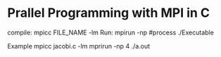 # Prallel Programming with MPI in C

compile:
mpicc FILE_NAME -lm
Run:
mpirun -np #process ./Executable

Example
mpicc jacobi.c -lm
mprirun -np 4 ./a.out
